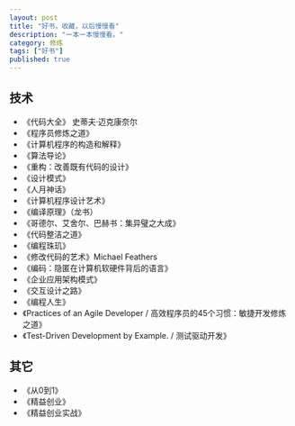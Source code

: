 ```yaml
---
layout: post
title: "好书，收藏，以后慢慢看"
description: "一本一本慢慢看。"
category: 修炼
tags: ["好书"]
published: true
---
```


## 技术 ##

*	《代码大全》 史蒂夫·迈克康奈尔
*	《程序员修炼之道》
*	《计算机程序的构造和解释》
*	《算法导论》
*	《重构：改善既有代码的设计》
*	《设计模式》
*	《人月神话》
*	《计算机程序设计艺术》
*	《编译原理》（龙书）
*	《哥德尔、艾舍尔、巴赫书：集异璧之大成》
*	《代码整洁之道》
*	《编程珠玑》
*	《修改代码的艺术》Michael Feathers
*	《编码：隐匿在计算机软硬件背后的语言》
*	《企业应用架构模式》
*	《交互设计之路》
*	《编程人生》
*	《Practices of an Agile Developer / 高效程序员的45个习惯：敏捷开发修炼之道》
*	《Test-Driven Development by Example. / 测试驱动开发》

## 其它 ##

*	《从0到1》
*	《精益创业》
*	《精益创业实战》
